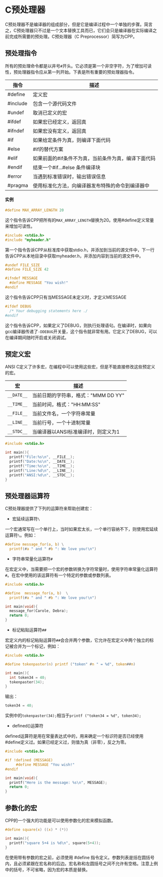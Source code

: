 # C预处理器

C预处理器不是编译器的组成部分，但是它是编译过程中一个单独的步骤。简言之，C预处理器只不过是一个文本替换工具而已，它们会只是编译器在实际编译之前完成所需要的预处理。C预处理器（C Preprocessor）简写为CPP。

## 预处理指令

所有的预处理命令都是以井号`#`开头。它必须是第一个非空字符，为了增加可读性，预处理器指令应从第一列开始。下表是所有重要的预处理器指令。

| 指令     | 描述                                                |
| ---      | ---                                                 |
| #define  | 定义宏                                              |
| #include | 包含一个源代码文件                                  |
| #undef   | 取消已定义的宏                                      |
| #ifdef   | 如果宏已经定义，返回真                              |
| #ifndef  | 如果宏没有定义，返回真                              |
| #if      | 如果给定条件为真，则编译下面代码                    |
| #else    | #if的替代方案                                       |
| #elif    | 如果前面的#if条件不为真，当前条件为真，编译下面代码 |
| #endif   | 结束一个#if...#else 条件编译块                      |
| #error   | 当遇到标准错误时，输出错误信息                      |
| #pragma  | 使用标准化方法，向编译器发布特殊的命令到编译器中    |

#### 实例

```C
#define MAX_ARRAY_LENGTH 20
```

这个指令告诉CPP把所有的`MAX_ARRAY_LENGTH`替换为20。使用#define定义常量来增加可读性。

```C
#include <stdio.h>
#include "myheader.h"
```
第一个指令告诉CPP从标准库中获取stdio.h，并添加到当前的源文件中，下一行告诉CPP从本地目录中获取myheader.h，并添加内容到当前的源文件中。

```C
#undef FILE_SIZE
#define FILE_SIZE 42
```

```C
#ifndef MESSAGE
  #define MESSAGE "You wish!"
#endif
```
这个指令告诉CPP只有当MESSAGE未定义时，才定义MESSAGE

```C
#ifdef DEBUG
  /* Your debugging statements here ./
#endif
```
这个指令告诉CPP，如果定义了DEBUG，则执行处理语句。在编译时，如果向gcc编译器传递了`-DDEBUG`开关量，这个指令就非常有用。它定义了DEBUG，可以在编译期间随时开启或关闭调试。

## 预定义宏

ANSI C定义了许多宏，在编程中可以使用这些宏，但是不能直接修改这些预定义的宏。

| 宏         | 描述                                |
| ---        | ---                                 |
| `__DATE__` | 当前日期的字符串，格式："MMM DD YY" |
| `__TIME__` | 当前时间，格式："HH:MM:SS"          |
| `__FILE__` | 当前文件名，一个字符串常量          |
| `__LINE__` | 当前行号，一个十进制常量            |
| `__STDC__` | 当编译器以ANSI标准编译时，则定义为1 |

```C
#include <stdio.h>

int main(){
  printf("File:%s\n", __FILE__);
  printf("Date:%s\n", __DATE__);
  printf("Time:%s\n", __TIME__);
  printf("Line:%d\n", __LINE__);
  printf("ANSI:%d\n", __STDC__);
}
```

## 预处理器运算符

C预处理器提供了下列的运算符来帮助创建宏：
  - 宏延续运算符`\`
  
  一个宏通常写在一个单行上，当时如果宏太长，一个单行容纳不下，则使用宏延续运算符`\`。例如：
  ```C
  #define message_for(a, b) \
    printf(#a " and " #b ": We love you!\n")
  ```
  - 字符串常量化运算符`#`

  在宏定义中，当需要把一个宏的参数转换为字符常量时，使用字符串常量化运算符`#`。在宏中使用的该运算符有一个特定的参数或参数列表。
  ```C
  #include <stdio.h>

  #define  message_for(a, b)  \
    printf(#a " and " #b ": We love you!\n")

  int main(void){
    message_for(Carole, Debra);
    return 0;
  }
  ```

  - 标记粘贴运算符`##`

  宏定义内的标记粘贴运算符`##`会合并两个参数，它允许在宏定义中两个独立的标记被合并为一个标记，例如：
  ```C
  #include <stdio.h> 

  #define tokenpaster(n) printf ("token" #n " = %d", token##n)

  int main(){
    int token34 = 40;
    tokenpaster(34);
  }
  ```
  输出：
  ```C
  token34 = 40;
  ```
  实例中的`tokenpaster(34);`相当于`printf ("token34 = %d", token34);`

  - defined()运算符
  
  defined运算符是用在常量表达式中的，用来确定一个标识符是否已经使用#define定义过。如果已经定义过，则值为真（非零），反之为零。

  ```C
  #include <stdio.h>
  
  #if !defined (MESSAGE)
       #define MESSAGE "You wish!"
  #endif
  
  int main(void){
    printf("Here is the message: %s\n", MESSAGE);  
    return 0;
  }
  ```

## 参数化的宏

  CPP的一个强大的功能是可以使用参数化的宏来模拟函数。

  ```C
  #define square(x) ((x) * (*))

  int main(){
    printf("square 5+4 is %d\n", square(5+4));
  }
  ```

  在使用带有参数的宏之前，必须使用 #define 指令定义。参数列表是括在圆括号内，且必须紧跟在宏名称的后边。宏名称和左圆括号之间不允许有空格。注意上例中的括号，不可省略，因为宏的本质是替换。
